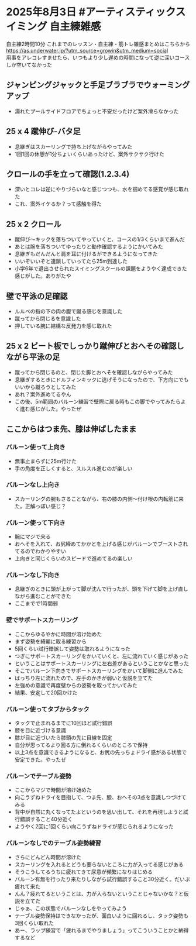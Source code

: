 # 2025年8月3日 #アーティスティックスイミング 自主練雑感
自主練2時間10分
これまでのレッスン・自主練・筋トレ雑感まとめはこちらから  
https://as.underwater.jp/?utm_source=growin&utm_medium=social  
用事をアレコレすませたら、いつもより少し遅めの時間になって逆に深いコースしか空いてなかった  
## ジャンピングジャックと手足ブラブラでウォーミングアップ
- 濡れたプールサイドフロアでちょっと不安だったけど案外滑らなかった
## 25 x 4 蹴伸び-バタ足
- 息継ぎはスカーリングで持ち上げながらやってみた
- 1回1回の休憩が1分ちょいくらいあったけど、案外サクサク行けた
## クロールの手を立って確認(1.2.3.4)
- 深いとコレは逆にやりづらいなと感じつつも、水を掴めてる感覚が感じ取れた
- これ、案外イケるか？って感触を得た
## 25 x 2 クロール
- 蹴伸び～キックを落ちついてやっていくと、コースの1/3くらいまで進んだ
- あとは腕を落ちついてゆったりと動作確認するようにかいてみた
- 息継ぎもだんだんと肩を耳に付けるができるようになってきた
- いいぞいいぞと連鎖していってたら25m到達した
- 小学6年で退出させられたスイミングスクールの課題をようやく達成できた感じがした。ありがたや  
## 壁で平泳の足確認
- ルルベの指の下の肉の腹で蹴る感じを意識した
- 蹴ってから閉じるを意識した
- 押している腕に結構な反発力を感じ取れた
## 25 x 2 ビート板でしっかり蹴伸びとおへその確認しながら平泳の足
- 蹴ってから閉じるのと、閉じた脚とおへそを確認しながらやってみた
- 息継ぎするときにドルフィンキックに逃げそうになったので、下方向にでもいいから蹴ろうとしてみた
- あれ？案外進めてるやん
- この後、5m範囲のバルーン練習で壁際に戻る時もこの脚でやってみたらよく進む感じがした。やったぜ
## ここからはつま先、膝は伸ばしたまま 
### バルーン使って上向き
- 無事止まらずに25m行けた
- 手の角度を正しくすると、スルスル進むのが楽しい
### バルーンなし上向き
- スカーリングの腕もさることながら、右の膝の内側～付け根の内転筋に来た。正解っぽい感じ？
### バルーン使って下向き
- 腕にマジで来る
- おへそを入れて、お尻締めてかかとを上げる感じがバルーンでブーストされてるのでわかりやすい
- 上向きと同じくらいのスピードで進めてるの楽しい
### バルーンなし下向き
- 息継ぎのときに頭が上がって脚が沈んで行ったが、頭を下げて脚を上げ直しながら進むことができた
- ここまでで1時間弱
### 壁でサポートスカーリング
- ここからゆるやかに時間が溶け始めた
- まず姿勢を綺麗に取る練習から
- 5回くらい試行錯誤して姿勢は取れるようになった
- つぎにサポートスカーリングをかいていくと、左に流れていく感じがあった
- ということはサポートスカーリングに左右差があるということかなと思った
- そこでバルーン下向きでサポートスカーリングをかいて脚側に進んでみた
- ばっちり左に流れたので、左手のかきが弱いと仮説を立てた
- 左強めの意識で再度壁からの姿勢を取ってかいてみた
- 結果、安定して20回かけた
### バルーン使ってタブからタック
- タックで止まれるまでに10回ほど試行錯誤
- 膝を目に近づける意識
- 膝が目に近づいたら膝頭の先に目線を固定
- 自分が思ってるより回る方に倒れるくらいのところで保持
- 以上3点を意識できるようになると、お尻の先っちょドライ感がある状態で安定できた。やったぜ 
### バルーンでテーブル姿勢
- ここからマジで時間が溶け始めた
- 向こうずねドライを目指して、つま先、膝、おへその3点を意識しつづけてみる
- 背中が自然に丸くなってたよというのを思い出して、それを再現しようと試行錯誤すること40分近く
- ようやく2回に1回くらい向こうずねドライが感じられるようになった
### バルーンなしでのテーブル姿勢練習
- さらにどんどん時間が溶けた
- スカーリングを入れるとどうも要らないところに力が入ってる感じがある
- そうこうしてるうちに疲れてきて尿意が頻繁になりはじめる
- バルーン有無を行ったり来たりしながら試行錯誤すること30分近く。だいぶ疲れて来た
- んん？疲れてるということは、力が入らないということじゃないかな？と仮説を立てた
- じゃぁ、この状態でバルーンなしをやってみよう
- テーブル姿勢保持はできなかったが、面白いように回れるし、タック姿勢も3回くらい取れた
- あー、ラップ練習で「疲れるまでやりましょう」ってこういうことかと納得するなど